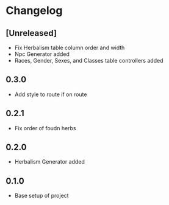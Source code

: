 # Changelog

## [Unreleased]
- Fix Herbalism table column order and width
- Npc Generator added
- Races, Gender, Sexes, and Classes table controllers added

## 0.3.0
- Add style to route if on route

## 0.2.1
- Fix order of foudn herbs

## 0.2.0
- Herbalism Generator added

## 0.1.0
- Base setup of project

